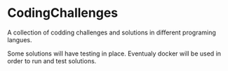 # CodingChallenges
A collection of codding challenges and solutions in different programing langues. 

Some solutions will have testing in place. Eventualy docker will be used in order to run and test solutions.
